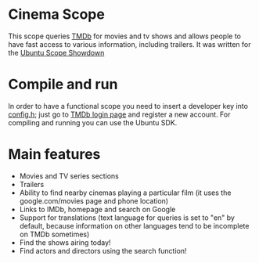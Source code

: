 Cinema Scope
=============

This scope queries [TMDb](http://themoviedb.org) for movies and tv shows and allows people to have fast access to various information, including trailers.
It was written for the [Ubuntu Scope Showdown](http://developer.ubuntu.com/showdown/)

Compile and run
=============

In order to have a functional scope you need to insert a developer key into [config.h](include/api/config.h); just go to [TMDb login page](https://www.themoviedb.org/login) and register a new account.
For compiling and running you can use the Ubuntu SDK.

Main features
=============

- Movies and TV series sections
- Trailers
- Ability to find nearby cinemas playing a particular film (it uses the google.com/movies page and phone location)
- Links to IMDb, homepage and search on Google
- Support for translations (text language for queries is set to "en" by default, because information on other languages tend to be incomplete on TMDb sometimes)
- Find the shows airing today!
- Find actors and directors using the search function!
